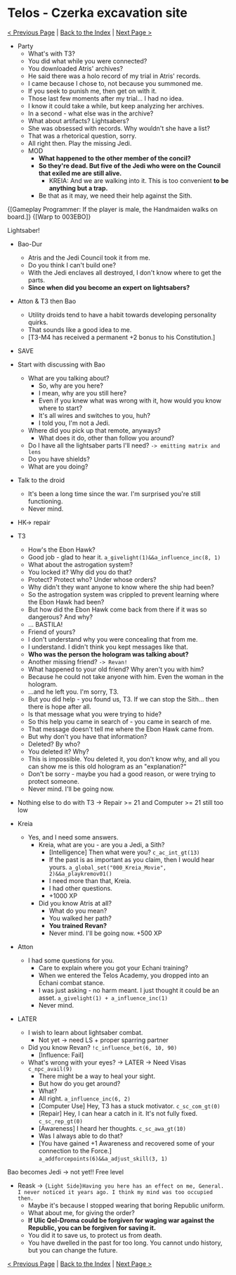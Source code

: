 # Telos - Czerka excavation site

[< Previous Page](./13_Telos.md) |
[Back to the Index](../index.md) |
[Next Page >](../04_Dantooine/01_Dantooine.md)

- Party
  - What's with T3?
  - You did what while you were connected?
  - You downloaded Atris' archives?
  - He said there was a holo record of my trial in Atris' records.
  - I came because I chose to, not because you summoned me.
  - If you seek to punish me, then get on with it.
  - Those last few moments after my trial... I had no idea.
  - I know it could take a while, but keep analyzing her archives.
  - In a second - what else was in the archive?
  - What about artifacts? Lightsabers?
  - She was obsessed with records. Why wouldn't she have a list?
  - That was a rhetorical question, sorry.
  - All right then. Play the missing Jedi.
  - MOD
    - **What happened to the other member of the concil?**
    - **So they're dead. But five of the Jedi who were on the Council that exiled me are still alive.**
      - KREIA: And we are walking into it. This is too convenient **to be anything but a trap.**
    - Be that as it may, we need their help against the Sith.

{[Gameplay Programmer: If the player is male, the Handmaiden walks on board.]}
{[Warp to 003EBO]}

Lightsaber!
- Bao-Dur
  - Atris and the Jedi Council took it from me.
  - Do you think I can't build one?
  - With the Jedi enclaves all destroyed, I don't know where to get the parts.
  - **Since when did you become an expert on lightsabers?**
- Atton & T3 then Bao
  - Utility droids tend to have a habit towards developing personality quirks.
  - That sounds like a good idea to me.
  - [T3-M4 has received a permanent +2 bonus to his Constitution.]
- SAVE

- Start with discussing with Bao
  - What are you talking about?
    - So, why are you here?
    - I mean, why are you still here?
    - Even if you knew what was wrong with it, how would you know where to start?
    - It's all wires and switches to you, huh?
    - I told you, I'm not a Jedi.
  - Where did you pick up that remote, anyways?
    - What does it do, other than follow you around?
  - Do I have all the lightsaber parts I'll need? `-> emitting matrix and lens`
  - Do you have shields?
  - What are you doing?
- Talk to the droid
  - It's been a long time since the war. I'm surprised you're still functioning.
  - Never mind.
- HK-> repair
- T3
  - How's the Ebon Hawk?
  - Good job - glad to hear it. `a_givelight(1)&&a_influence_inc(8, 1)`
  - What about the astrogation system?
  - You locked it? Why did you do that?
  - Protect? Protect who? Under whose orders?
  - Why didn't they want anyone to know where the ship had been?
  - So the astrogation system was crippled to prevent learning where the Ebon Hawk had been?
  - But how did the Ebon Hawk come back from there if it was so dangerous? And why?
  - ... BASTILA!
  - Friend of yours?
  - I don't understand why you were concealing that from me.
  - I understand. I didn't think you kept messages like that.
  - **Who was the person the hologram was talking about?**
  - Another missing friend? `-> Revan!`
  - What happened to your old friend? Why aren't you with him?
  - Because he could not take anyone with him. Even the woman in the hologram.
  - ...and he left you. I'm sorry, T3.
  - But you did help - you found us, T3. If we can stop the Sith... then there is hope after all.
  - Is that message what you were trying to hide?
  - So this help you came in search of - you came in search of me.
  - That message doesn't tell me where the Ebon Hawk came from.
  - But why don't you have that information?
  - Deleted? By who?
  - You deleted it? Why?
  - This is impossible. You deleted it, you don't know why, and all you can show me is this old hologram as an "explanation?"
  - Don't be sorry - maybe you had a good reason, or were trying to protect someone.
  - Never mind. I'll be going now.
- Nothing else to do with T3 -> Repair >= 21 and Computer >= 21 still too low
- Kreia
  - Yes, and I need some answers.
    - Kreia, what are you - are you a Jedi, a Sith?
      - [Intelligence] Then what were you? `c_ac_int_gt(13)`
      - If the past is as important as you claim, then I would hear yours. `a_global_set("000_Kreia_Movie", 2)&&a_playkremov01()`
      - I need more than that, Kreia.
      - I had other questions.
      - +1000 XP
    - Did you know Atris at all?
      - What do you mean?
      - You walked her path?
      - **You trained Revan?**
      - Never mind. I'll be going now. +500 XP
- Atton
  - I had some questions for you.
    - Care to explain where you got your Echani training?
    - When we entered the Telos Academy, you dropped into an Echani combat stance.
    - I was just asking - no harm meant. I just thought it could be an asset. `a_givelight(1) + a_influence_inc(1)`
    - Never mind.



- LATER
  - I wish to learn about lightsaber combat.
    - Not yet -> need LS + proper sparring partner
  - Did you know Revan? `!c_influence_bet(6, 10, 90)`
    - [Influence: Fail]
  - What's wrong with your eyes? -> LATER -> Need Visas `c_npc_avail(9)`
    - There might be a way to heal your sight.
    - But how do you get around?
    - What?
    - All right. `a_influence_inc(6, 2)`
    - [Computer Use] Hey, T3 has a stuck motivator. `c_sc_com_gt(0)`
    - [Repair] Hey, I can hear a catch in it. It's not fully fixed. `c_sc_rep_gt(0)`
    - [Awareness] I heard her thoughts. `c_sc_awa_gt(10)`
    - Was I always able to do that?
    - [You have gained +1 Awareness and recovered some of your connection to the Force.] `a_addforcepoints(6)&&a_adjust_skill(3, 1)`

Bao becomes Jedi -> not yet!! Free level
- Reask -> `{Light Side}Having you here has an effect on me, General. I never noticed it years ago. I think my mind was too occupied then.`
  - Maybe it's because I stopped wearing that boring Republic uniform.
  - What about me, for giving the order?
  - **If Ulic Qel-Droma could be forgiven for waging war against the Republic, you can be forgiven for saving it.**
  - You did it to save us, to protect us from death.
  - You have dwelled in the past for too long. You cannot undo history, but you can change the future.

[< Previous Page](./13_Telos.md) |
[Back to the Index](../index.md) |
[Next Page >](../04_Dantooine/01_Dantooine.md)
